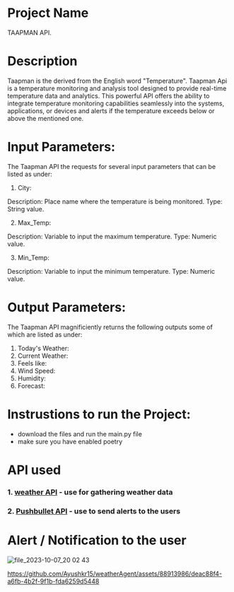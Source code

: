 # Project Name

TAAPMAN API.

# Description

Taapman is the derived from the English word "Temperature". Taapman Api is a temperature monitoring and analysis tool designed to provide real-time temperature data and analytics. This powerful API offers the ability to integrate temperature monitoring capabilities seamlessly into the systems, applications, or devices and alerts if the temperature exceeds below or above the mentioned one.

# Input Parameters:
The Taapman API the requests for several input parameters that can be listed as under:

1. City:

Description: Place name where the temperature is being monitored.
Type: String value.

2. Max_Temp:

Description: Variable to input the maximum temperature.
Type: Numeric value.

3. Min_Temp:

Description: Variable to input the minimum temperature.
Type: Numeric value.

# Output Parameters:

The Taapman API magnificiently returns the following outputs some of which are listed as under:

1. Today's Weather:
2. Current Weather:
3. Feels like:
4. Wind Speed:
5. Humidity:
6. Forecast:

# Instrustions to run the Project:
- download the files and run the main.py file
- make sure you have enabled poetry 

# API used
### 1. [weather API](https://www.weatherapi.com/docs/#apis-forecast) - use for gathering weather data
### 2. [Pushbullet API](https://www.pushbullet.com/) - use to send alerts to the users

# Alert / Notification to the user
![file_2023-10-07_20 02 43](https://github.com/Ayushkr15/weatherAgent/assets/88913986/10321549-fb4e-49ae-9794-1f846edd541c)


https://github.com/Ayushkr15/weatherAgent/assets/88913986/deac88f4-a6fb-4b2f-9f1b-fda6259d5448






